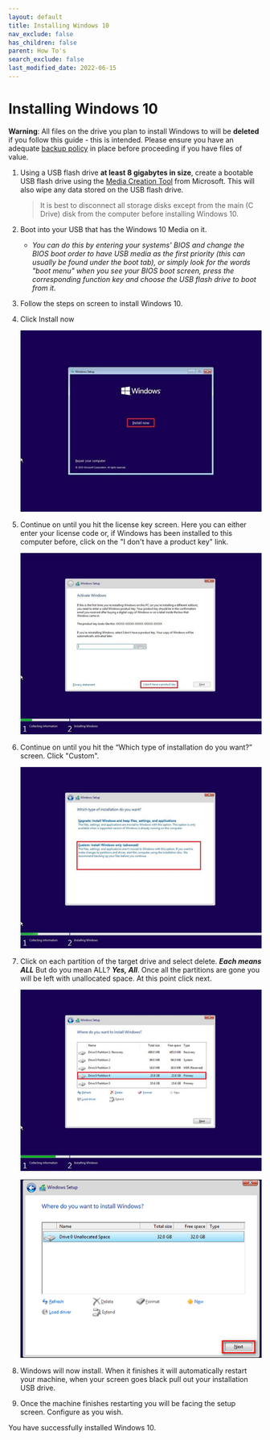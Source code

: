 ```yaml
---
layout: default
title: Installing Windows 10
nav_exclude: false
has_children: false
parent: How To's
search_exclude: false
last_modified_date: 2022-06-15
---
```

# Installing Windows 10
**Warning**: All files on the drive you plan to install Windows to will be **deleted** if you follow this guide - this is intended. Please ensure you have an adequate [backup policy](https://rtech.support/books/backups) in place before proceeding if you have files of value.

1. Using a USB flash drive **at least 8 gigabytes in size**, create a bootable USB flash drive using the [Media Creation Tool](https://www.microsoft.com/en-us/software-download/windows10) from Microsoft. This will also wipe any data stored on the USB flash drive.

    >It is best to disconnect all storage disks except from the main (C Drive) disk from the computer before installing Windows 10.

2. Boot into your USB that has the Windows 10 Media on it. 

    * *You can do this by entering your systems' BIOS and change the BIOS boot order to have USB media as the first priority (this can usually be found under the boot tab), or simply look for the words "boot menu" when you see your BIOS boot screen, press the corresponding function key and choose the USB flash drive to boot from it.*

3. Follow the steps on screen to install Windows 10.

4. Click Install now

     ![10-0.png](/assets/install-10/10-0.png)

5. Continue on until you hit the license key screen. Here you can either enter your license code or, if Windows has been installed to this computer before, click on the "I don't have a product key" link.

    ![10-1.png](/assets/install-10/10-1.png)

6. Continue on until you hit the “Which type of installation do you want?” screen. Click "Custom". 

    ![10-2.png](/assets/install-10/10-2.png)

7. Click on each partition of the target drive and select delete. ***Each means ALL*** But do you mean ALL? ***Yes, All***. Once all the partitions are gone you will be left with unallocated space. At this point click next. 

    ![10-3.png](/assets/install-10/10-3.png)

    ![10-4.png](/assets/install-10/10-4.png)

8. Windows will now install. When it finishes it will automatically restart your machine, when your screen goes black pull out your installation USB drive.

9. Once the machine finishes restarting you will be facing the setup screen. Configure as you wish.

You have successfully installed Windows 10.
